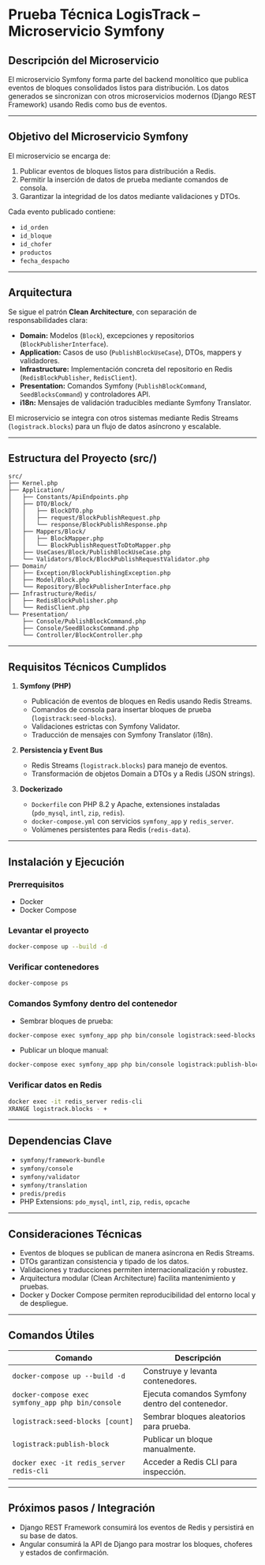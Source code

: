 # Prueba Técnica LogisTrack – Microservicio Symfony


## Descripción del Microservicio

El microservicio Symfony forma parte del backend monolítico que publica eventos de bloques consolidados listos para distribución. Los datos generados se sincronizan con otros microservicios modernos (Django REST Framework) usando Redis como bus de eventos.

---

## Objetivo del Microservicio Symfony

El microservicio se encarga de:

1. Publicar eventos de bloques listos para distribución a Redis.
2. Permitir la inserción de datos de prueba mediante comandos de consola.
3. Garantizar la integridad de los datos mediante validaciones y DTOs.

Cada evento publicado contiene:

* `id_orden`
* `id_bloque`
* `id_chofer`
* `productos`
* `fecha_despacho`

---

## Arquitectura

Se sigue el patrón **Clean Architecture**, con separación de responsabilidades clara:

* **Domain:** Modelos (`Block`), excepciones y repositorios (`BlockPublisherInterface`).
* **Application:** Casos de uso (`PublishBlockUseCase`), DTOs, mappers y validadores.
* **Infrastructure:** Implementación concreta del repositorio en Redis (`RedisBlockPublisher`, `RedisClient`).
* **Presentation:** Comandos Symfony (`PublishBlockCommand`, `SeedBlocksCommand`) y controladores API.
* **i18n:** Mensajes de validación traducibles mediante Symfony Translator.

El microservicio se integra con otros sistemas mediante Redis Streams (`logistrack.blocks`) para un flujo de datos asíncrono y escalable.

---

## Estructura del Proyecto (src/)

```
src/
├── Kernel.php
├── Application/
│   ├── Constants/ApiEndpoints.php
│   ├── DTO/Block/
│   │   ├── BlockDTO.php
│   │   ├── request/BlockPublishRequest.php
│   │   └── response/BlockPublishResponse.php
│   ├── Mappers/Block/
│   │   ├── BlockMapper.php
│   │   └── BlockPublishRequestToDtoMapper.php
│   ├── UseCases/Block/PublishBlockUseCase.php
│   └── Validators/Block/BlockPublishRequestValidator.php
├── Domain/
│   ├── Exception/BlockPublishingException.php
│   ├── Model/Block.php
│   └── Repository/BlockPublisherInterface.php
├── Infrastructure/Redis/
│   ├── RedisBlockPublisher.php
│   └── RedisClient.php
└── Presentation/
    ├── Console/PublishBlockCommand.php
    ├── Console/SeedBlocksCommand.php
    └── Controller/BlockController.php
```

---

## Requisitos Técnicos Cumplidos

1. **Symfony (PHP)**

    * Publicación de eventos de bloques en Redis usando Redis Streams.
    * Comandos de consola para insertar bloques de prueba (`logistrack:seed-blocks`).
    * Validaciones estrictas con Symfony Validator.
    * Traducción de mensajes con Symfony Translator (i18n).

2. **Persistencia y Event Bus**

    * Redis Streams (`logistrack.blocks`) para manejo de eventos.
    * Transformación de objetos Domain a DTOs y a Redis (JSON strings).

3. **Dockerizado**

    * `Dockerfile` con PHP 8.2 y Apache, extensiones instaladas (`pdo_mysql`, `intl`, `zip`, `redis`).
    * `docker-compose.yml` con servicios `symfony_app` y `redis_server`.
    * Volúmenes persistentes para Redis (`redis-data`).

---

## Instalación y Ejecución

### Prerrequisitos

* Docker
* Docker Compose

### Levantar el proyecto

```bash
docker-compose up --build -d
```

### Verificar contenedores

```bash
docker-compose ps
```

### Comandos Symfony dentro del contenedor

* Sembrar bloques de prueba:

```bash
docker-compose exec symfony_app php bin/console logistrack:seed-blocks 10
```

* Publicar un bloque manual:

```bash
docker-compose exec symfony_app php bin/console logistrack:publish-block
```

### Verificar datos en Redis

```bash
docker exec -it redis_server redis-cli
XRANGE logistrack.blocks - +
```

---

## Dependencias Clave

* `symfony/framework-bundle`
* `symfony/console`
* `symfony/validator`
* `symfony/translation`
* `predis/predis`
* PHP Extensions: `pdo_mysql`, `intl`, `zip`, `redis`, `opcache`

---

## Consideraciones Técnicas

* Eventos de bloques se publican de manera asíncrona en Redis Streams.
* DTOs garantizan consistencia y tipado de los datos.
* Validaciones y traducciones permiten internacionalización y robustez.
* Arquitectura modular (Clean Architecture) facilita mantenimiento y pruebas.
* Docker y Docker Compose permiten reproducibilidad del entorno local y de despliegue.

---

## Comandos Útiles

| Comando                                           | Descripción                                     |
| ------------------------------------------------- | ----------------------------------------------- |
| `docker-compose up --build -d`                    | Construye y levanta contenedores.               |
| `docker-compose exec symfony_app php bin/console` | Ejecuta comandos Symfony dentro del contenedor. |
| `logistrack:seed-blocks [count]`                  | Sembrar bloques aleatorios para prueba.         |
| `logistrack:publish-block`                        | Publicar un bloque manualmente.                 |
| `docker exec -it redis_server redis-cli`          | Acceder a Redis CLI para inspección.            |

---

## Próximos pasos / Integración

* Django REST Framework consumirá los eventos de Redis y persistirá en su base de datos.
* Angular consumirá la API de Django para mostrar los bloques, choferes y estados de confirmación.
